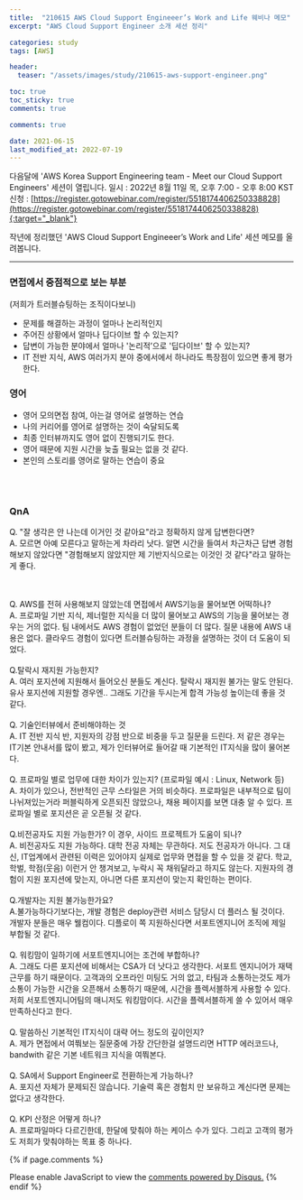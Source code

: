 ```yaml
---
title:  "210615 AWS Cloud Support Engineeer’s Work and Life 웨비나 메모"
excerpt: "AWS Cloud Support Engineer 소개 세션 정리"

categories: study
tags: [AWS]

header:
  teaser: "/assets/images/study/210615-aws-support-engineer.png" 

toc: true
toc_sticky: true
comments: true

comments: true

date: 2021-06-15
last_modified_at: 2022-07-19
---
```


다음달에 'AWS Korea Support Engineering team - Meet our Cloud Support Engineers' 세션이 열립니다.
일시 : 2022년 8월 11일 목, 오후 7:00 - 오후 8:00 KST
신청 : [https://register.gotowebinar.com/register/5518174406250338828](https://register.gotowebinar.com/register/5518174406250338828){:target="_blank"}

작년에 정리했던 'AWS Cloud Support Engineeer’s Work and Life' 세션 메모를 올려봅니다.

---

### 면접에서 중점적으로 보는 부분
(저희가 트러블슈팅하는 조직이다보니)
- 문제를 해결하는 과정이 얼마나 논리적인지
- 주어진 상황에서 얼마나 딥다이브 할 수 있는지?
- 답변이 가능한 분야에서 얼마나 '논리적’으로 '딥다이브' 할 수 있는지?
- IT 전반 지식, AWS 여러가지 분야 중에서에서 하나라도 특장점이 있으면 좋게 평가한다.


### 영어
- 영어 모의면접 참여, 아는걸 영어로 설명하는 연습 
- 나의 커리어를 영어로 설명하는 것이 숙달되도록
- 최종 인터뷰까지도 영어 없이 진행되기도 한다.
- 영어 때문에 지원 시간을 늦출 필요는 없을 것 같다.
- 본인의 스토리를 영어로 말하는 연습이 중요

<br>
<br>

### QnA

Q. "잘 생각은 안 나는데 이거인 것 같아요"라고 정확하지 않게 답변한다면? <br>
A. 모르면 아예 모른다고 말하는게 차라리 낫다. 알면 시간을 들여서 차근차근 답변
경험해보지 않았다면 "경험해보지 않았지만 제 기반지식으로는 이것인 것 같다"라고 말하는게 좋다.

<br>
<br>
Q. AWS를 전혀 사용해보지 않았는데 면접에서 AWS기능을 물어보면 어떡하나? <br>
A. 프로파일 기반 지식, 제너럴한 지식을 더 많이 물어보고 AWS의 기능을 물어보는 경우는 거의 없다. 팀 내에서도 AWS 경험이 없었던 분들이 더 많다. 질문 내용에 AWS 내용은 없다. 클라우드 경험이 있다면 트러블슈팅하는 과정을 설명하는 것이 더 도움이 되었다.

<br>
<br>
Q.탈락시 재지원 가능한지? <br>
A. 여러 포지션에 지원해서 들어오신 분들도 계신다. 탈락시 재지원 불가는 말도 안된다. 유사 포지션에 지원할 경우엔.. 그래도 기간을 두시는게 합격 가능성 높이는데 좋을 것 같다.

<br>
<br>
Q. 기술인터뷰에서 준비해야하는 것 <br>
A. IT 전반 지식 반, 지원자의 강점 반으로 비중을 두고 질문을 드린다.
저 같은 경우는 IT기본 안내서를 많이 봤고, 제가 인터뷰어로 들어갈 때 기본적인 IT지식을 많이 물어본다.


<br>
<br>
Q. 프로파일 별로 업무에 대한 차이가 있는지? (프로파일 예시 : Linux, Network 등) <br>
A. 차이가 있으나, 전반적인 근무 스타일은 거의 비슷하다.
프로파일은 내부적으로 팀이 나뉘져있는거라 퍼블릭하게 오픈되진 않았으나, 채용 페이지를 보면 대충 알 수 있다. 프로파일 별로 포지션은 곧 오픈될 것 같다.

<br>
<br>
Q.비전공자도 지원 가능한가? 이 경우, 사이드 프로젝트가 도움이 되나? <br>
A. 비전공자도 지원 가능하다. 대학 전공 자체는 무관하다. 저도 전공자가 아니다.
그 대신, IT업계에서 관련된 이력은 있어야지 실제로 업무와 면접을 할 수 있을 것 같다. 학교, 학벌, 학점(웃음) 이런거 안 챙겨보고, 누락시 꼭 채워달라고 하지도 않는다. 지원자의 경험이 지원 포지션에 맞는지, 아니면 다른 포지션이 맞는지 확인하는 편이다.

<br>
<br>
Q.개발자는 지원 불가능한가요? <br>
A.불가능하다기보다는, 개발 경험은 deploy관련 서비스 담당시 더 플러스 될 것이다. 개발자 분들은 매우 웰컴이다. 디플로이 쪽 지원하신다면 서포트엔지니어 조직에 제일 부합될 것 같다.

<br>
<br>
Q. 워킹맘이 일하기에 서포트엔지니어는 조건에 부합하나? <br>
A. 그래도 다른 포지션에 비해서는 CSA가 더 낫다고 생각한다.
서포트 엔지니어가 재택근무를 하기 때문이다. 고객과의 오프라인 미팅도 거의 없고, 타팀과 소통하는것도 제가 소통이 가능한 시간을 오픈해서 소통하기 때문에, 시간을 플렉서블하게 사용할 수 있다. 저희 서포트엔지니어팀의 매니저도 워킹맘이다. 시간을 플렉서블하게 쓸 수 있어서 매우 만족하신다고 한다.

<br>
<br>
Q. 말씀하신 기본적인 IT지식이 대략 어느 정도의 깊이인지? <br>
A. 제가 면접에서 여쭤보는 질문중에 가장 간단한걸 설명드리면 HTTP 에러코드나, bandwith 같은 기본 네트워크 지식을 여쭤본다.

<br>
<br>
Q. SA에서 Support Engineer로 전환하는게 가능하나? <br>
A. 포지션 자체가 문제되진 않습니다. 기술력 혹은 경험치 만 보유하고 계신다면 문제는 없다고 생각한다.

<br>
<br>
Q. KPI 산정은 어떻게 하나? <br>
A. 프로파일마다 다르긴한데, 한달에 맞춰야 하는 케이스 수가 있다. 그리고 고객의 평가도 저희가 맞춰야하는 목표 중 하나다.


{% if page.comments %}
<div id="disqus_thread"></div>
<script>
    (function() { // DON'T EDIT BELOW THIS LINE
    var d = document, s = d.createElement('script');
    s.src = 'https://lifeoncloud-github-io.disqus.com/embed.js';
    s.setAttribute('data-timestamp', +new Date());
    (d.head || d.body).appendChild(s);
    })();
</script>
<noscript>Please enable JavaScript to view the <a href="https://disqus.com/?ref_noscript">comments powered by Disqus.</a></noscript>
{% endif %}